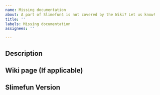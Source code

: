 ```yaml
---
name: Missing documentation
about: A part of Slimefun4 is not covered by the Wiki? Let us know!
title: ''
labels: Missing documentation
assignees: ''

---
```


## Description
<!-- Explain what you think should be added to the Wiki -->

## Wiki page (If applicable)
<!-- What page is missing information? -->

## Slimefun Version
<!-- What Version of Slimefun are you using? -->
